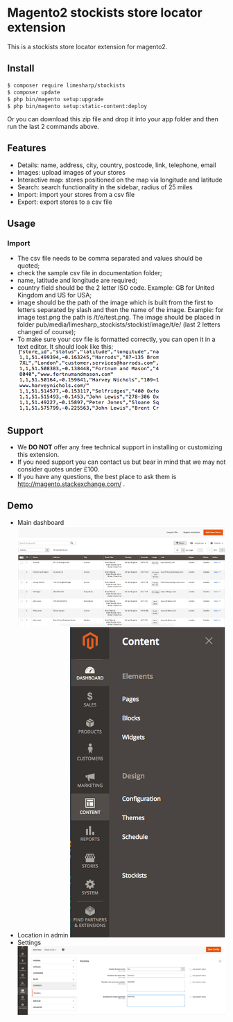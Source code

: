 # Magento2 stockists store locator extension

This is a stockists store locator extension for magento2.

## Install

```
$ composer require limesharp/stockists
$ composer update
$ php bin/magento setup:upgrade 
$ php bin/magento setup:static-content:deploy
```

Or you can download this zip file and drop it into your app folder and then run the last 2 commands above.

## Features

* Details: name, address, city, country, postcode, link, telephone, email
* Images: upload images of your stores
* Interactive map: stores positioned on the map via longitude and latitude
* Search: search functionality in the sidebar, radius of 25 miles
* Import: import your stores from a csv file
* Export: export stores to a csv file

## Usage

### Import

* The csv file needs to be comma separated and values should be quoted;
* check the sample csv file in documentation folder;
* name, latitude and longitude are required;
* country field should be the 2 letter ISO code. Example: GB for United Kingdom and US for USA;
* image should be the path of the image which is built from the first to letters separated by slash and then the name of the image. Example: for image test.png the path is /t/e/test.png. The image should be placed in folder pub/media/limesharp_stockists/stockist/image/t/e/ (last 2 letters changed of course);
* To make sure your csv file is formatted correctly, you can open it in a text editor. It should look like this:
![csv](documentation/images/csv.jpg?raw=true "CSV")

## Support
* We **DO NOT** offer any free technical support in installing or customizing this extension.
* If you need support you can contact us but bear in mind that we may not consider quotes under £100.
* If you have any questions, the best place to ask them is http://magento.stackexchange.com/ .

## Demo

* Main dashboard
![Main dashboard](documentation/images/main.jpg?raw=true "Main dashboard")
* Location in admin
![Locationd](documentation/images/location.jpg?raw=true "Location")
* Settings
![Settings](documentation/images/settings.jpg?raw=true "Settings")

